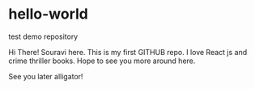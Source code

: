 # hello-world
test demo repository

Hi There! 
  Souravi here. This is my first GITHUB repo. 
  I love React js and crime thriller books.
Hope to see you more around here.

See you later alligator!
